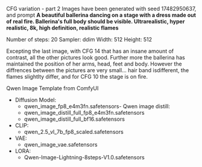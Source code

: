 CFG variation - part 2
Images have been generated with seed 17482950637, and prompt **A beautiful ballerina dancing on a stage with a dress made out of real fire. Ballerina's full body should be visible. Ultrarealistic, hyper realistic, 8k, high definition, realistic flames**


Number of steps: 20
Sampler: ddim
Width: 512
Height: 512


Excepting the last image, with CFG 14 that has an insane amount of contrast, all the other pictures look good. Further more the ballerina has maintained the position of her arms, head, feet and body. However the diffrences between the pictures are very small... hair band isdifferent, the flames slightlty differ, and for CFG 10 the stage is on fire. 


Qwen Image Template from ComfyUI
- Diffusion Model: 
  - qwen_image_fp8_e4m3fn.safetensors- Qwen image distill: 
  - qwen_image_distill_full_fp8_e4m3fn.safetensors
  - qwen_image_distill_full_bf16.safetensors
- CLIP: 
  - qwen_2.5_vl_7b_fp8_scaled.safetensors
- VAE: 
  - qwen_image_vae.safetensors
- LORA: 
  - Qwen-Image-Lightning-8steps-V1.0.safetensors